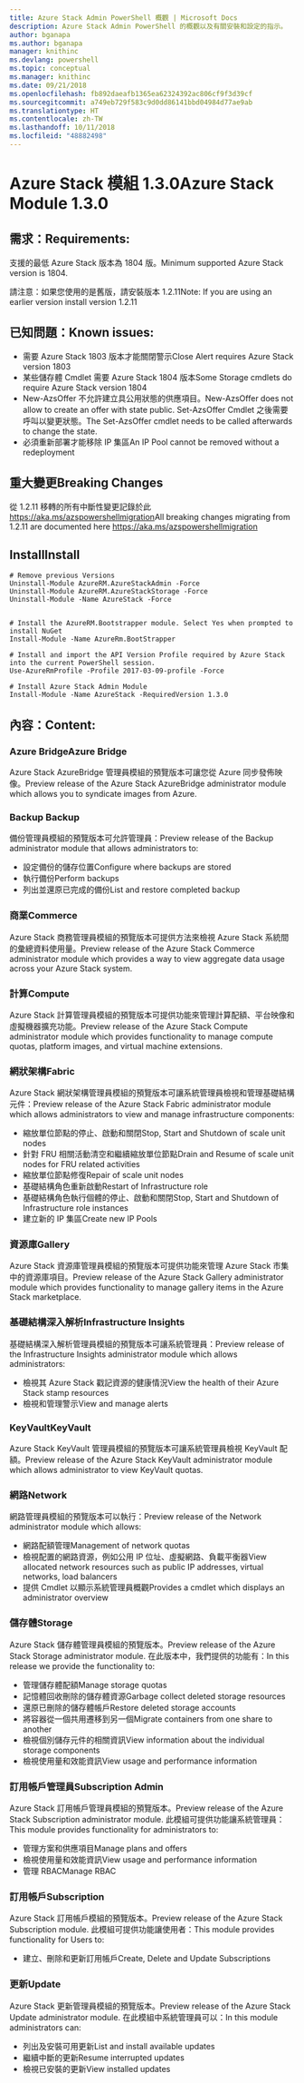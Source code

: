 ```yaml
---
title: Azure Stack Admin PowerShell 概觀 | Microsoft Docs
description: Azure Stack Admin PowerShell 的概觀以及有關安裝和設定的指示。
author: bganapa
ms.author: bganapa
manager: knithinc
ms.devlang: powershell
ms.topic: conceptual
ms.manager: knithinc
ms.date: 09/21/2018
ms.openlocfilehash: fb892daeafb1365ea62324392ac806cf9f3d39cf
ms.sourcegitcommit: a749eb729f583c9d0dd86141bbd04984d77ae9ab
ms.translationtype: HT
ms.contentlocale: zh-TW
ms.lasthandoff: 10/11/2018
ms.locfileid: "48882498"
---
```

# <a name="azure-stack-module-130"></a><span data-ttu-id="5b779-103">Azure Stack 模組 1.3.0</span><span class="sxs-lookup"><span data-stu-id="5b779-103">Azure Stack Module 1.3.0</span></span>

## <a name="requirements"></a><span data-ttu-id="5b779-104">需求：</span><span class="sxs-lookup"><span data-stu-id="5b779-104">Requirements:</span></span>
<span data-ttu-id="5b779-105">支援的最低 Azure Stack 版本為 1804 版。</span><span class="sxs-lookup"><span data-stu-id="5b779-105">Minimum supported Azure Stack version is 1804.</span></span>

<span data-ttu-id="5b779-106">請注意：如果您使用的是舊版，請安裝版本 1.2.11</span><span class="sxs-lookup"><span data-stu-id="5b779-106">Note: If you are using an earlier version install version 1.2.11</span></span>

## <a name="known-issues"></a><span data-ttu-id="5b779-107">已知問題：</span><span class="sxs-lookup"><span data-stu-id="5b779-107">Known issues:</span></span>

- <span data-ttu-id="5b779-108">需要 Azure Stack 1803 版本才能關閉警示</span><span class="sxs-lookup"><span data-stu-id="5b779-108">Close Alert requires Azure Stack version 1803</span></span>
- <span data-ttu-id="5b779-109">某些儲存體 Cmdlet 需要 Azure Stack 1804 版本</span><span class="sxs-lookup"><span data-stu-id="5b779-109">Some Storage cmdlets do require Azure Stack version 1804</span></span>
- <span data-ttu-id="5b779-110">New-AzsOffer 不允許建立具公用狀態的供應項目。</span><span class="sxs-lookup"><span data-stu-id="5b779-110">New-AzsOffer does not allow to create an offer with state public.</span></span> <span data-ttu-id="5b779-111">Set-AzsOffer Cmdlet 之後需要呼叫以變更狀態。</span><span class="sxs-lookup"><span data-stu-id="5b779-111">The Set-AzsOffer cmdlet needs to be called afterwards to change the state.</span></span>
- <span data-ttu-id="5b779-112">必須重新部署才能移除 IP 集區</span><span class="sxs-lookup"><span data-stu-id="5b779-112">An IP Pool cannot be removed without a redeployment</span></span>

## <a name="breaking-changes"></a><span data-ttu-id="5b779-113">重大變更</span><span class="sxs-lookup"><span data-stu-id="5b779-113">Breaking Changes</span></span>
<span data-ttu-id="5b779-114">從 1.2.11 移轉的所有中斷性變更記錄於此 https://aka.ms/azspowershellmigration</span><span class="sxs-lookup"><span data-stu-id="5b779-114">All breaking changes migrating from 1.2.11 are documented here https://aka.ms/azspowershellmigration</span></span>

## <a name="install"></a><span data-ttu-id="5b779-115">Install</span><span class="sxs-lookup"><span data-stu-id="5b779-115">Install</span></span>
```
# Remove previous Versions
Uninstall-Module AzureRM.AzureStackAdmin -Force
Uninstall-Module AzureRM.AzureStackStorage -Force
Uninstall-Module -Name AzureStack -Force 


# Install the AzureRM.Bootstrapper module. Select Yes when prompted to install NuGet
Install-Module -Name AzureRm.BootStrapper

# Install and import the API Version Profile required by Azure Stack into the current PowerShell session.
Use-AzureRmProfile -Profile 2017-03-09-profile -Force

# Install Azure Stack Admin Module
Install-Module -Name AzureStack -RequiredVersion 1.3.0
```
## <a name="content"></a><span data-ttu-id="5b779-116">內容：</span><span class="sxs-lookup"><span data-stu-id="5b779-116">Content:</span></span>
### <a name="azure-bridge"></a><span data-ttu-id="5b779-117">Azure Bridge</span><span class="sxs-lookup"><span data-stu-id="5b779-117">Azure Bridge</span></span>
<span data-ttu-id="5b779-118">Azure Stack AzureBridge 管理員模組的預覽版本可讓您從 Azure 同步發佈映像。</span><span class="sxs-lookup"><span data-stu-id="5b779-118">Preview release of the Azure Stack AzureBridge administrator module which allows you to syndicate images from Azure.</span></span>

### <a name="backup"></a><span data-ttu-id="5b779-119">Backup </span><span class="sxs-lookup"><span data-stu-id="5b779-119">Backup</span></span>
<span data-ttu-id="5b779-120">備份管理員模組的預覽版本可允許管理員：</span><span class="sxs-lookup"><span data-stu-id="5b779-120">Preview release of the Backup administrator module that allows administrators to:</span></span>
- <span data-ttu-id="5b779-121">設定備份的儲存位置</span><span class="sxs-lookup"><span data-stu-id="5b779-121">Configure where backups are stored</span></span>
- <span data-ttu-id="5b779-122">執行備份</span><span class="sxs-lookup"><span data-stu-id="5b779-122">Perform backups</span></span>
- <span data-ttu-id="5b779-123">列出並還原已完成的備份</span><span class="sxs-lookup"><span data-stu-id="5b779-123">List and restore completed backup</span></span>

### <a name="commerce"></a><span data-ttu-id="5b779-124">商業</span><span class="sxs-lookup"><span data-stu-id="5b779-124">Commerce</span></span>
<span data-ttu-id="5b779-125">Azure Stack 商務管理員模組的預覽版本可提供方法來檢視 Azure Stack 系統間的彙總資料使用量。</span><span class="sxs-lookup"><span data-stu-id="5b779-125">Preview release of the Azure Stack Commerce administrator module which provides a way to view aggregate data usage across your Azure Stack system.</span></span>

### <a name="compute"></a><span data-ttu-id="5b779-126">計算</span><span class="sxs-lookup"><span data-stu-id="5b779-126">Compute</span></span>
<span data-ttu-id="5b779-127">Azure Stack 計算管理員模組的預覽版本可提供功能來管理計算配額、平台映像和虛擬機器擴充功能。</span><span class="sxs-lookup"><span data-stu-id="5b779-127">Preview release of the Azure Stack Compute administrator module which provides functionality to manage compute quotas, platform images, and virtual machine extensions.</span></span>

### <a name="fabric"></a><span data-ttu-id="5b779-128">網狀架構</span><span class="sxs-lookup"><span data-stu-id="5b779-128">Fabric</span></span>
<span data-ttu-id="5b779-129">Azure Stack 網狀架構管理員模組的預覽版本可讓系統管理員檢視和管理基礎結構元件：</span><span class="sxs-lookup"><span data-stu-id="5b779-129">Preview release of the Azure Stack Fabric administrator module which allows administrators to view and manage infrastructure components:</span></span>
- <span data-ttu-id="5b779-130">縮放單位節點的停止、啟動和關閉</span><span class="sxs-lookup"><span data-stu-id="5b779-130">Stop, Start and Shutdown of scale unit nodes</span></span>
- <span data-ttu-id="5b779-131">針對 FRU 相關活動清空和繼續縮放單位節點</span><span class="sxs-lookup"><span data-stu-id="5b779-131">Drain and Resume of scale unit nodes for FRU related activities</span></span>
- <span data-ttu-id="5b779-132">縮放單位節點修復</span><span class="sxs-lookup"><span data-stu-id="5b779-132">Repair of scale unit nodes</span></span>
- <span data-ttu-id="5b779-133">基礎結構角色重新啟動</span><span class="sxs-lookup"><span data-stu-id="5b779-133">Restart of Infrastructure role</span></span>
- <span data-ttu-id="5b779-134">基礎結構角色執行個體的停止、啟動和關閉</span><span class="sxs-lookup"><span data-stu-id="5b779-134">Stop, Start and Shutdown of Infrastructure role instances</span></span>
- <span data-ttu-id="5b779-135">建立新的 IP 集區</span><span class="sxs-lookup"><span data-stu-id="5b779-135">Create new IP Pools</span></span>


### <a name="gallery"></a><span data-ttu-id="5b779-136">資源庫</span><span class="sxs-lookup"><span data-stu-id="5b779-136">Gallery</span></span>
<span data-ttu-id="5b779-137">Azure Stack 資源庫管理員模組的預覽版本可提供功能來管理 Azure Stack 市集中的資源庫項目。</span><span class="sxs-lookup"><span data-stu-id="5b779-137">Preview release of the Azure Stack Gallery administrator module which provides functionality to manage gallery items in the Azure Stack marketplace.</span></span>

### <a name="infrastructure-insights"></a><span data-ttu-id="5b779-138">基礎結構深入解析</span><span class="sxs-lookup"><span data-stu-id="5b779-138">Infrastructure Insights</span></span>
<span data-ttu-id="5b779-139">基礎結構深入解析管理員模組的預覽版本可讓系統管理員：</span><span class="sxs-lookup"><span data-stu-id="5b779-139">Preview release of the Infrastructure Insights administrator module which allows administrators:</span></span>
- <span data-ttu-id="5b779-140">檢視其 Azure Stack 戳記資源的健康情況</span><span class="sxs-lookup"><span data-stu-id="5b779-140">View the health of their Azure Stack stamp resources</span></span>
- <span data-ttu-id="5b779-141">檢視和管理警示</span><span class="sxs-lookup"><span data-stu-id="5b779-141">View and manage alerts</span></span>

### <a name="keyvault"></a><span data-ttu-id="5b779-142">KeyVault</span><span class="sxs-lookup"><span data-stu-id="5b779-142">KeyVault</span></span>
<span data-ttu-id="5b779-143">Azure Stack KeyVault 管理員模組的預覽版本可讓系統管理員檢視 KeyVault 配額。</span><span class="sxs-lookup"><span data-stu-id="5b779-143">Preview release of the Azure Stack KeyVault administrator module which allows administrator to view KeyVault quotas.</span></span>

### <a name="network"></a><span data-ttu-id="5b779-144">網路</span><span class="sxs-lookup"><span data-stu-id="5b779-144">Network</span></span>
<span data-ttu-id="5b779-145">網路管理員模組的預覽版本可以執行：</span><span class="sxs-lookup"><span data-stu-id="5b779-145">Preview release of the Network administrator module which allows:</span></span>
- <span data-ttu-id="5b779-146">網路配額管理</span><span class="sxs-lookup"><span data-stu-id="5b779-146">Management of network quotas</span></span>
- <span data-ttu-id="5b779-147">檢視配置的網路資源，例如公用 IP 位址、虛擬網路、負載平衡器</span><span class="sxs-lookup"><span data-stu-id="5b779-147">View allocated network resources such as public IP addresses, virtual networks, load balancers</span></span>
- <span data-ttu-id="5b779-148">提供 Cmdlet 以顯示系統管理員概觀</span><span class="sxs-lookup"><span data-stu-id="5b779-148">Provides a cmdlet which displays an administrator overview</span></span>

### <a name="storage"></a><span data-ttu-id="5b779-149">儲存體</span><span class="sxs-lookup"><span data-stu-id="5b779-149">Storage</span></span>
<span data-ttu-id="5b779-150">Azure Stack 儲存體管理員模組的預覽版本。</span><span class="sxs-lookup"><span data-stu-id="5b779-150">Preview release of the Azure Stack Storage administrator module.</span></span>  <span data-ttu-id="5b779-151">在此版本中，我們提供的功能有：</span><span class="sxs-lookup"><span data-stu-id="5b779-151">In this release we provide the functionality to:</span></span>
- <span data-ttu-id="5b779-152">管理儲存體配額</span><span class="sxs-lookup"><span data-stu-id="5b779-152">Manage storage quotas</span></span>
- <span data-ttu-id="5b779-153">記憶體回收刪除的儲存體資源</span><span class="sxs-lookup"><span data-stu-id="5b779-153">Garbage collect deleted storage resources</span></span>
- <span data-ttu-id="5b779-154">還原已刪除的儲存體帳戶</span><span class="sxs-lookup"><span data-stu-id="5b779-154">Restore deleted storage accounts</span></span>
- <span data-ttu-id="5b779-155">將容器從一個共用遷移到另一個</span><span class="sxs-lookup"><span data-stu-id="5b779-155">Migrate containers from one share to another</span></span>
- <span data-ttu-id="5b779-156">檢視個別儲存元件的相關資訊</span><span class="sxs-lookup"><span data-stu-id="5b779-156">View information about the individual storage components</span></span>
- <span data-ttu-id="5b779-157">檢視使用量和效能資訊</span><span class="sxs-lookup"><span data-stu-id="5b779-157">View usage and performance information</span></span>

### <a name="subscription-admin"></a><span data-ttu-id="5b779-158">訂用帳戶管理員</span><span class="sxs-lookup"><span data-stu-id="5b779-158">Subscription Admin</span></span>
<span data-ttu-id="5b779-159">Azure Stack 訂用帳戶管理員模組的預覽版本。</span><span class="sxs-lookup"><span data-stu-id="5b779-159">Preview release of the Azure Stack Subscription administrator module.</span></span>  <span data-ttu-id="5b779-160">此模組可提供功能讓系統管理員：</span><span class="sxs-lookup"><span data-stu-id="5b779-160">This module provides functionality for administrators to:</span></span>
- <span data-ttu-id="5b779-161">管理方案和供應項目</span><span class="sxs-lookup"><span data-stu-id="5b779-161">Manage plans and offers</span></span>
- <span data-ttu-id="5b779-162">檢視使用量和效能資訊</span><span class="sxs-lookup"><span data-stu-id="5b779-162">View usage and performance information</span></span>
- <span data-ttu-id="5b779-163">管理 RBAC</span><span class="sxs-lookup"><span data-stu-id="5b779-163">Manage RBAC</span></span>

### <a name="subscription"></a><span data-ttu-id="5b779-164">訂用帳戶</span><span class="sxs-lookup"><span data-stu-id="5b779-164">Subscription</span></span>
<span data-ttu-id="5b779-165">Azure Stack 訂用帳戶模組的預覽版本。</span><span class="sxs-lookup"><span data-stu-id="5b779-165">Preview release of the Azure Stack Subscription module.</span></span>  <span data-ttu-id="5b779-166">此模組可提供功能讓使用者：</span><span class="sxs-lookup"><span data-stu-id="5b779-166">This module provides functionality for Users to:</span></span>
- <span data-ttu-id="5b779-167">建立、刪除和更新訂用帳戶</span><span class="sxs-lookup"><span data-stu-id="5b779-167">Create, Delete and Update Subscriptions</span></span>

### <a name="update"></a><span data-ttu-id="5b779-168">更新</span><span class="sxs-lookup"><span data-stu-id="5b779-168">Update</span></span>
<span data-ttu-id="5b779-169">Azure Stack 更新管理員模組的預覽版本。</span><span class="sxs-lookup"><span data-stu-id="5b779-169">Preview release of the Azure Stack Update administrator module.</span></span>  <span data-ttu-id="5b779-170">在此模組中系統管理員可以：</span><span class="sxs-lookup"><span data-stu-id="5b779-170">In this module administrators can:</span></span>
- <span data-ttu-id="5b779-171">列出及安裝可用更新</span><span class="sxs-lookup"><span data-stu-id="5b779-171">List and install available updates</span></span>
- <span data-ttu-id="5b779-172">繼續中斷的更新</span><span class="sxs-lookup"><span data-stu-id="5b779-172">Resume interrupted updates</span></span>
- <span data-ttu-id="5b779-173">檢視已安裝的更新</span><span class="sxs-lookup"><span data-stu-id="5b779-173">View installed updates</span></span>
